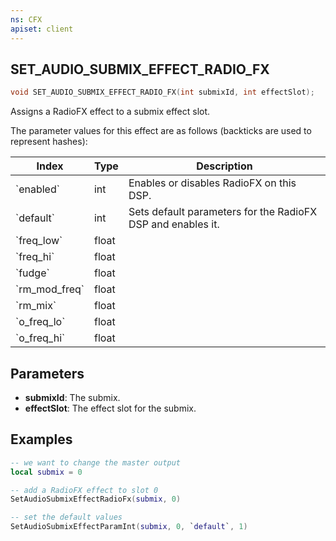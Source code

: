 ```yaml
---
ns: CFX
apiset: client
---
```

## SET_AUDIO_SUBMIX_EFFECT_RADIO_FX

```c
void SET_AUDIO_SUBMIX_EFFECT_RADIO_FX(int submixId, int effectSlot);
```

Assigns a RadioFX effect to a submix effect slot.

The parameter values for this effect are as follows (backticks are used to represent hashes):

| Index | Type | Description |
|-|-|-|
| \`enabled\` | int | Enables or disables RadioFX on this DSP. |
| \`default\` | int | Sets default parameters for the RadioFX DSP and enables it. |
| \`freq_low\` | float |  |
| \`freq_hi\` | float |  |
| \`fudge\` | float |  |
| \`rm_mod_freq\` | float |  |
| \`rm_mix\` | float |  |
| \`o_freq_lo\` | float |  |
| \`o_freq_hi\` | float |  |

## Parameters
* **submixId**: The submix.
* **effectSlot**: The effect slot for the submix.

## Examples
```lua
-- we want to change the master output
local submix = 0

-- add a RadioFX effect to slot 0
SetAudioSubmixEffectRadioFx(submix, 0)

-- set the default values
SetAudioSubmixEffectParamInt(submix, 0, `default`, 1)
```